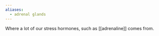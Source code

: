 ```yaml
---
aliases:
  - adrenal glands
---
```

Where a lot of our stress hormones, such as [[adrenaline]] comes from.